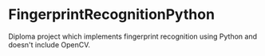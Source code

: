 # FingerprintRecognitionPython
Diploma project which implements fingerprint recognition using Python and doesn't include OpenCV.
